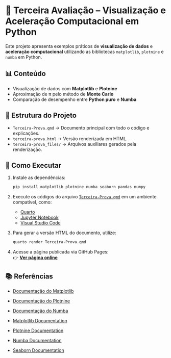 # 🧠 Terceira Avaliação – Visualização e Aceleração Computacional em Python

Este projeto apresenta exemplos práticos de **visualização de dados** e **aceleração computacional** utilizando as bibliotecas `matplotlib`, `plotnine` e `numba` em Python.

## 📊 Conteúdo

- Visualização de dados com **Matplotlib** e **Plotnine**
- Aproximação de π pelo método de **Monte Carlo**
- Comparação de desempenho entre **Python puro** e **Numba**

## 📂 Estrutura do Projeto

- `Terceira-Prova.qmd` → Documento principal com todo o código e explicações.  
- `terceira-prova.html` → Versão renderizada em HTML.  
- `terceira-prova_files/` → Arquivos auxiliares gerados pela renderização.

## 🧪 Como Executar

1. Instale as dependências:
    ```bash
    pip install matplotlib plotnine numba seaborn pandas numpy
    ```

2. Execute os códigos do arquivo [`Terceira-Prova.qmd`](Terceira-Prova.qmd) em um ambiente compatível, como:
   - [Quarto](https://quarto.org/)
   - [Jupyter Notebook](https://jupyter.org/)
   - [Visual Studio Code](https://code.visualstudio.com/)

3. Para gerar a versão HTML do documento, utilize:
    ```bash
    quarto render Terceira-Prova.qmd
    ```

4. Acesse a página publicada via GitHub Pages:  
   👉 [**Ver página online**](https://felix-963.github.io/Terceira-Prova-de-Pedro/)

## 📚 Referências

- [Documentação do Matplotlib](https://matplotlib.org/stable/contents.html)  
- [Documentação do Plotnine](https://plotnine.readthedocs.io/en/stable/)  
- [Documentação do Numba](https://numba.pydata.org/)



- [Matplotlib Documentation](https://matplotlib.org/stable/contents.html)
- [Plotnine Documentation](https://plotnine.readthedocs.io/en/stable/)
- [Numba Documentation](https://numba.pydata.org/)
- [Seaborn Documentation](https://seaborn.pydata.org/)
